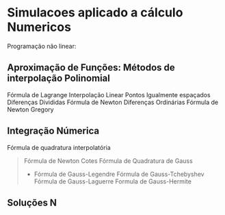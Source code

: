 # Simulacoes aplicado a cálculo Numericos

Programação não linear:

## Aproximação de Funções: Métodos de interpolação Polinomial
 
 Fórmula de Lagrange
 Interpolação Linear
 Pontos Igualmente espaçados
 Diferenças Divididas
 Fórmula de Newton
 Diferenças Ordinárias
 Fórmula de Newton Gregory

## Integração Númerica

Fórmula de quadratura interpolatória
 > Fórmula de Newton Cotes
Fórmula de Quadratura de Gauss
 >* Fórmula de Gauss-Legendre
 > Fórmula de Gauss-Tchebyshev
 > Fórmula de Gauss-Laguerre
 > Formula de Gauss-Hermite

## Soluções N

